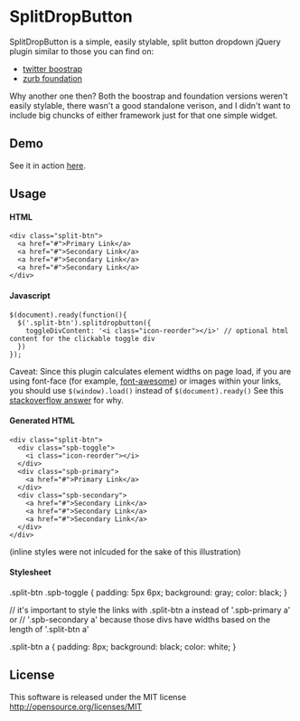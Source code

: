 # SplitDropButton

SplitDropButton is a simple, easily stylable, split button dropdown jQuery plugin similar to those you can find on:

+ [twitter boostrap](http://twitter.github.io/bootstrap/components.html#buttonDropdowns)
+ [zurb foundation](http://foundation.zurb.com/docs/components/split-buttons.html)

Why another one then? Both the boostrap and foundation versions weren't easily stylable, there wasn't a good standalone verison, and I didn't want to include big chuncks of either framework just for that one simple widget.

## Demo

See it in action [here](#).

## Usage

#### HTML

    <div class="split-btn">
      <a href="#">Primary Link</a>
      <a href="#">Secondary Link</a>
      <a href="#">Secondary Link</a>
      <a href="#">Secondary Link</a>
    </div>

#### Javascript

    $(document).ready(function(){
      $('.split-btn').splitdropbutton({
        toggleDivContent: '<i class="icon-reorder"></i>' // optional html content for the clickable toggle div
      })
    });

Caveat: Since this plugin calculates element widths on page load, if you are using font-face (for example, [font-awesome](http://fortawesome.github.io/Font-Awesome/)) or images within your links, you should use `$(window).load()` instead of `$(document).ready()` See this [stackoverflow answer](http://stackoverflow.com/a/3698214/781704) for why.

#### Generated HTML

    <div class="split-btn">
      <div class="spb-toggle">
        <i class="icon-reorder"></i>
      </div>
      <div class="spb-primary">
        <a href="#">Primary Link</a>
      </div>
      <div class="spb-secondary">
        <a href="#">Secondary Link</a>
        <a href="#">Secondary Link</a>
        <a href="#">Secondary Link</a>
      </div>
    </div>

(inline styles were not inlcuded for the sake of this illustration)

#### Stylesheet

.split-btn .spb-toggle {
  padding:  5px 6px;
  background: gray;
  color: black;
}

// it's important to style the links with .split-btn a instead of '.spb-primary a' or
// '.spb-secondary a' because those divs have widths based on the length of '.split-btn a'

.split-btn a {
  padding:  8px;
  background: black;
  color: white;
}

## License

This software is released under the MIT license
http://opensource.org/licenses/MIT